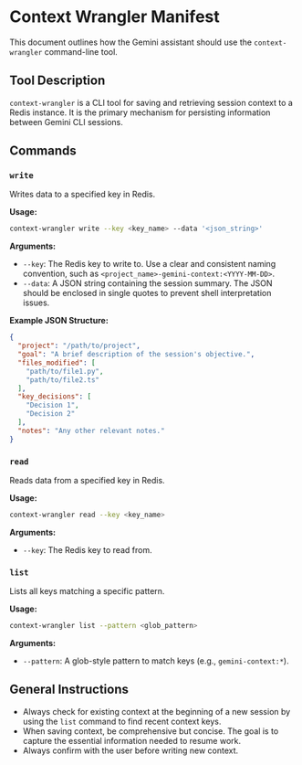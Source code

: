 # Context Wrangler Manifest

This document outlines how the Gemini assistant should use the `context-wrangler` command-line tool.

## Tool Description

`context-wrangler` is a CLI tool for saving and retrieving session context to a Redis instance. It is the primary mechanism for persisting information between Gemini CLI sessions.

## Commands

### `write`

Writes data to a specified key in Redis.

**Usage:**
```bash
context-wrangler write --key <key_name> --data '<json_string>'
```

**Arguments:**
- `--key`: The Redis key to write to. Use a clear and consistent naming convention, such as `<project_name>-gemini-context:<YYYY-MM-DD>`.
- `--data`: A JSON string containing the session summary. The JSON should be enclosed in single quotes to prevent shell interpretation issues.

**Example JSON Structure:**
```json
{
  "project": "/path/to/project",
  "goal": "A brief description of the session's objective.",
  "files_modified": [
    "path/to/file1.py",
    "path/to/file2.ts"
  ],
  "key_decisions": [
    "Decision 1",
    "Decision 2"
  ],
  "notes": "Any other relevant notes."
}
```

### `read`

Reads data from a specified key in Redis.

**Usage:**
```bash
context-wrangler read --key <key_name>
```

**Arguments:**
- `--key`: The Redis key to read from.

### `list`

Lists all keys matching a specific pattern.

**Usage:**
```bash
context-wrangler list --pattern <glob_pattern>
```

**Arguments:**
- `--pattern`: A glob-style pattern to match keys (e.g., `gemini-context:*`).

## General Instructions

- Always check for existing context at the beginning of a new session by using the `list` command to find recent context keys.
- When saving context, be comprehensive but concise. The goal is to capture the essential information needed to resume work.
- Always confirm with the user before writing new context.
